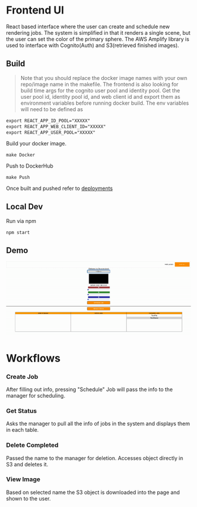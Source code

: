 # Frontend UI

React based interface where the user can create and schedule new rendering jobs. The system is simplified in that it renders a single scene, but the user can set the color of the primary sphere. The AWS Amplify library is used to interface with Cognito(Auth) and S3(retrieved finished images).
## Build
>Note that you should replace the docker image names with your own repo/image name in the makefile. The frontend is also looking for build time args for the cognito user pool and identity pool. Get the user pool id, identity pool id, and web client id and export them as environment variables before running docker build. The env variables will need to be defined as
```
export REACT_APP_ID_POOL="XXXXX"
export REACT_APP_WEB_CLIENT_ID="XXXXX"
export REACT_APP_USER_POOL="XXXXX"
```
Build your docker image.
```
make Docker
```
Push to DockerHub
```
make Push
```

Once built and pushed refer to [deployments](../../app-deployment)

## Local Dev
Run via npm
```
npm start
```

## Demo
![Demo](../../UI-Demo.gif)

# Workflows
### Create Job
After filling out info, pressing "Schedule" Job will pass the info to the manager for scheduling.
### Get Status
Asks the manager to pull all the info of jobs in the system and displays them in each table.
### Delete Completed
Passed the name to the manager for deletion. Accesses object directly in S3 and deletes it.
### View Image
Based on selected name the S3 object is downloaded into the page and shown to the user.

